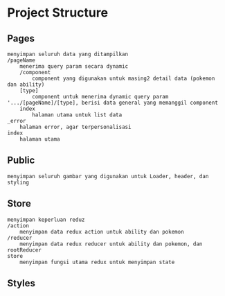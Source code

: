 # Project Structure

## Pages
    menyimpan seluruh data yang ditampilkan
    /pageName
        menerima query param secara dynamic
        /component
            component yang digunakan untuk masing2 detail data (pokemon dan ability)
        [type]
            component untuk menerima dynamic query param '.../[pageName]/[type], berisi data general yang memanggil component
        index
            halaman utama untuk list data
    _error
        halaman error, agar terpersonalisasi
    index 
        halaman utama

## Public
    menyimpan seluruh gambar yang digunakan untuk Loader, header, dan styling

## Store
    menyimpan keperluan reduz
    /action
        menyimpan data redux action untuk ability dan pokemon
    /reducer
        menyimpan data redux reducer untuk ability dan pokemon, dan rootReducer
    store
        menyimpan fungsi utama redux untuk menyimpan state
    
## Styles

